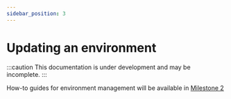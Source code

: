 ```yaml
---
sidebar_position: 3
---
```


# Updating an environment

:::caution
This documentation is under development and may be incomplete.
:::

How-to guides for environment management will be available in [Milestone 2](/docs/reference/development_roadmap/#milestone-2)